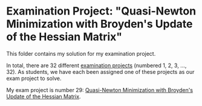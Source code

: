 # Examination Project: "Quasi-Newton Minimization with Broyden's Update of the Hessian Matrix"

This folder contains my solution for my examination project.

In total, there are 32 different [examination projects](https://fedorov.sdfeu.org/prog/projex/projects.php) (numbered 1, 2, 3, ..., 32). As students, we have each been assigned one of these projects as our exam project to solve.

My exam project is number 29: [Quasi-Newton Minimization with Broyden's Update of the Hessian Matrix](https://fedorov.sdfeu.org/prog/projex/minimum-broyden.htm).
